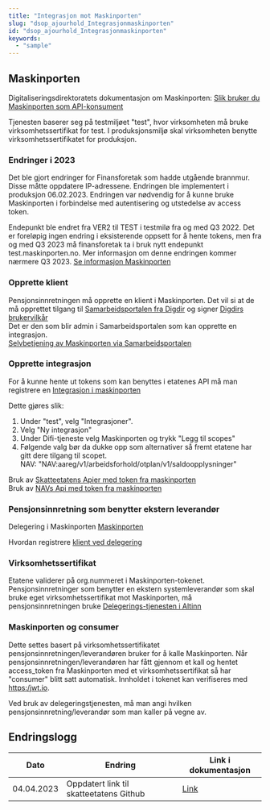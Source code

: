 ```yaml
---
title: "Integrasjon mot Maskinporten"
slug: "dsop_ajourhold_Integrasjonmaskinporten"
id: "dsop_ajourhold_Integrasjonmaskinporten"
keywords:
  - "sample"
---
```


## Maskinporten

Digitaliseringsdirektoratets dokumentasjon om Maskinporten: [Slik bruker du Maskinporten som API-konsument](https:/docs.digdir.no/docs/Maskinporten/maskinporten_guide_apikonsument)

Tjenesten baserer seg på testmiljøet "test", hvor virksomheten må bruke virksomhetssertifikat for test. I produksjonsmiljø skal virksomheten benytte virksomhetssertifikatet for produksjon.

### Endringer i 2023

Det ble gjort endringer for Finansforetak som hadde utgående brannmur. Disse måtte oppdatere IP-adressene.  Endringen ble implementert i produksjon 06.02.2023. Endringen var nødvendig for å kunne bruke Maskinporten i forbindelse med autentisering og utstedelse av access token. 

Endepunkt ble endret fra VER2 til TEST i testmilø fra og med Q3 2022.
Det er foreløpig ingen endring i eksisterende oppsett for å hente tokens, men fra og med Q3 2023 må finansforetak ta i bruk nytt endepunkt test.maskinporten.no. Mer informasjon om denne endringen kommer nærmere Q3 2023. [Se informasjon Maskinporten](https:/samarbeid.digdir.no/maskinporten/maskinporten/1245)

### Opprette klient

Pensjonsinnretningen må opprette en klient i Maskinporten. Det vil si at de må opprettet tilgang til [Samarbeidsportalen fra Digdir](https:/docs.digdir.no/docs/Maskinporten/maskinporten_guide_apikonsument#registrering-via-samarbeidsportalen) og signer [Digdirs brukervilkår](https:/samarbeid.digdir.no/maskinporten/bruksvilkar-private-kunder-i-maskinporten/73)
<br >
Det er den som blir admin i Samarbeidsportalen som kan opprette en integrasjon.
<br >
[Selvbetjening av Maskinporten via Samarbeidsportalen](https:/docs.digdir.no/docs/Maskinporten/maskinporten_sjolvbetjening_web#tilgang-i-produksjonsmilj%C3%B8)




### Opprette integrasjon

For å kunne hente ut tokens som kan benyttes i etatenes API må man registrere en [Integrasjon i maskinporten](https:/docs.digdir.no/docs/Maskinporten/maskinporten_guide_apikonsument#4-opprett-en-integrasjon-i-maskinporten)


Dette gjøres slik:

1. Under "test", velg "Integrasjoner".
2. Velg "Ny integrasjon"
3. Under Difi-tjeneste velg Maskinporten og trykk "Legg til scopes"
4. Følgende valg bør da dukke opp som alternativer så fremt etatene har gitt dere tilgang til scopet. <br >
NAV: "NAV:aareg/v1/arbeidsforhold/otplan/v1/saldoopplysninger"<br >

Bruk av [Skatteetatens Apier med token fra maskinporten](https:/skatteetaten.github.io/api-dokumentasjon/om/sikkerhet#bruke-skatteetatens-apier-med-token-fra-maskinporten) <br >
Bruk av [NAVs Api med token fra maskinporten](https:/navikt.github.io/aareg/#_tilgang)

### Pensjonsinnretning som benytter ekstern leverandør
Delegering i Maskinporten [Maskinporten](https:/docs.digdir.no/docs/Maskinporten/maskinporten_func_delegering) 

Hvordan registrere [klient ved delegering](https:/docs.digdir.no/docs/Maskinporten/maskinporten_guide_apikonsument#bruke-delegering-via-altinn-autorisasjon) 


### Virksomhetssertifikat

Etatene validerer på org.nummeret i Maskinporten-tokenet. Pensjonsinnretninger som benytter en ekstern systemleverandør som skal bruke eget virksomhetssertifikat mot Maskinporten, må pensjonsinnretningen bruke [Delegerings-tjenesten i Altinn](https:/docs.digdir.no/docs/Maskinporten/maskinporten_guide_apikonsument#bruke-delegering-via-altinn-autorisasjon)


### Maskinporten og consumer

Dette settes basert på virksomhetssertifikatet pensjonsinnretningen/leverandøren bruker for å kalle Maskinporten. Når pensjonsinnretningen/leverandøren har fått gjennom et kall og hentet access_token fra Maskinporten med et virksomhetssertifikat så har "consumer" blitt satt automatisk. Innholdet i tokenet kan verifiseres med [https:/jwt.io](https:/jwt.io).

Ved bruk av delegeringstjenesten, må man angi hvilken pensjonsinnretning/leverandør som man kaller på vegne av.



## Endringslogg

| Dato       | Endring                                 | Link i dokumentasjon                                                                                                       |
|------------|-----------------------------------------|----------------------------------------------------------------------------------------------------------------------------|
| 04.04.2023 | Oppdatert link til skatteetatens Github | [Link](https:/skatteetaten.github.io/api-dokumentasjon/om/sikkerhet#bruke-skatteetatens-apier-med-token-fra-maskinporten) |